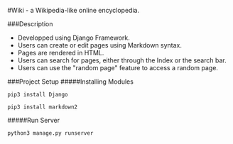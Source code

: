 #Wiki - a Wikipedia-like online encyclopedia.

###Description
* Developped using Django Framework.
* Users can create or edit pages using Markdown syntax.
* Pages are rendered in HTML.
* Users can search for pages, either through the Index or the search bar.
* Users can use the "random page" feature to access a random page.

###Project Setup
#####Installing Modules
```
pip3 install Django
```
```
pip3 install markdown2
```
#####Run Server
```
python3 manage.py runserver
```